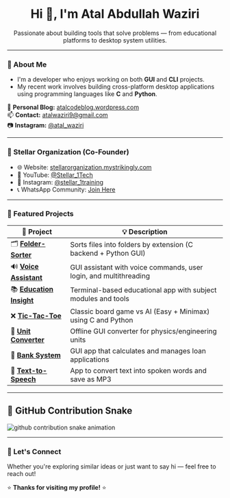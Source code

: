 <h1 align="center">Hi 👋, I'm Atal Abdullah Waziri</h1>
<p align="center">
  Passionate about building tools that solve problems — from educational platforms to desktop system utilities.
</p>

---

### 🧠 About Me

- I'm a developer who enjoys working on both **GUI** and **CLI** projects.
- My recent work involves building cross-platform desktop applications using programming languages like **C** and **Python**.

📖 **Personal Blog:** [atalcodeblog.wordpress.com](https://atalcodeblog.wordpress.com/)  
📫 **Contact:** [atalwaziri9@gmail.com](mailto:atalwaziri9@gmail.com)  
📷 **Instagram:** [@atal_waziri](https://www.instagram.com/atal_waziri/)

---

### 🏢 Stellar Organization (Co-Founder)

- 🌐 Website: [stellarorganization.mystrikingly.com](https://stellarorganization.mystrikingly.com/)  
- 🎥 YouTube: [@Stellar_1Tech](https://youtube.com/@Stellar_1Tech?si=II4lOZKJELa8cL1Q)  
- 📸 Instagram: [@stellar_1training](https://www.instagram.com/stellar_1training)  
- 📞 WhatsApp Community: [Join Here](https://chat.whatsapp.com/H47fnJwZfeVG8ccISZbgqp)

---

### 🚀 Featured Projects

| 🧠 Project | 💡 Description |
|-----------|----------------|
| 🗂️ **[Folder-Sorter](https://github.com/waziri245/Folder-Sorter)** | Sorts files into folders by extension (C backend + Python GUI) |
| 🔊 **[Voice Assistant](https://github.com/waziri245/Voice-Assistant)** | GUI assistant with voice commands, user login, and multithreading |
| 📚 **[Education Insight](https://github.com/waziri245/Education-Insight)** | Terminal-based educational app with subject modules and tools |
| ❌ **[Tic-Tac-Toe](https://github.com/waziri245/Tic-Tac-Toe)** | Classic board game vs AI (Easy + Minimax) using C and Python |
| 🧮 **[Unit Converter](https://github.com/waziri245/Unit-Converter)** | Offline GUI converter for physics/engineering units |
| 💸 **[Bank System](https://github.com/waziri245/Bank-System)** | GUI app that calculates and manages loan applications |
| 📢 **[Text-to-Speech](https://github.com/waziri245/Text-To-Speech)** | App to convert text into spoken words and save as MP3 |

---

## 🐍 GitHub Contribution Snake

<picture>
  <source media="(prefers-color-scheme: dark)" srcset="https://raw.githubusercontent.com/waziri245/waziri245/output/github-contribution-grid-snake-dark.svg" />
  <source media="(prefers-color-scheme: light)" srcset="https://raw.githubusercontent.com/waziri245/waziri245/output/github-contribution-grid-snake.svg" />
  <img alt="github contribution snake animation" src="https://raw.githubusercontent.com/waziri245/waziri245/output/github-contribution-grid-snake.svg" />
</picture>

---

### 💬 Let's Connect

Whether you're exploring similar ideas or just want to say hi — feel free to reach out!

⭐ **Thanks for visiting my profile!** ⭐
